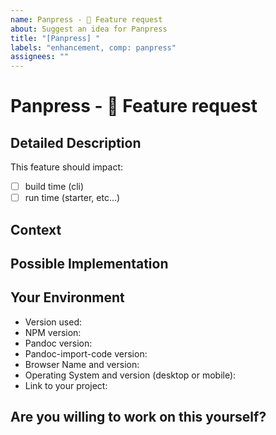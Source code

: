 ```yaml
---
name: Panpress - 🚀 Feature request
about: Suggest an idea for Panpress
title: "[Panpress] "
labels: "enhancement, comp: panpress"
assignees: ""
---
```


<!--- Provide a general summary of the issue in the Title above -->

# Panpress - 🚀 Feature request

## Detailed Description

This feature should impact:

<!-- (Update "[ ]" to "[x]" to check a box) -->

- [ ] build time (cli)
- [ ] run time (starter, etc...)

<!--- ✍️ edit: Provide a detailed description of the change or addition you are proposing -->

## Context

<!--- ✍️ Why is this change important to you? How would you use it? -->
<!--- ✍️ How can it benefit other users? -->

## Possible Implementation

<!--- ✍️ Not obligatory, but suggest an idea for implementing addition or change -->

## Your Environment

<!--- ✍️ Include as many relevant details about the environment you experienced the bug in -->

- Version used:
- NPM version:
- Pandoc version:
- Pandoc-import-code version:
- Browser Name and version:
- Operating System and version (desktop or mobile):
- Link to your project:

## Are you willing to work on this yourself?

<!--- ✍️ Yes? Maybe? Great! How could we help? What would you need to know? -->
